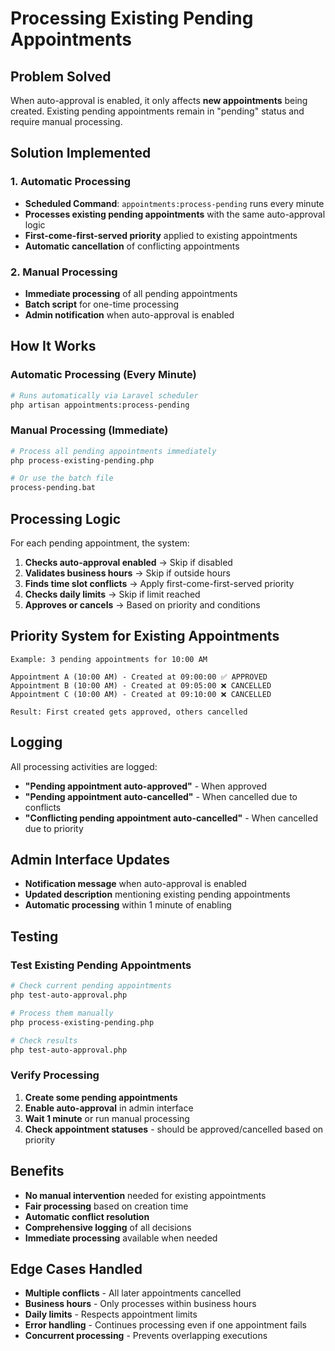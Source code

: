 # Processing Existing Pending Appointments

## Problem Solved

When auto-approval is enabled, it only affects **new appointments** being created. Existing pending appointments remain in "pending" status and require manual processing.

## Solution Implemented

### 1. **Automatic Processing**
- **Scheduled Command**: `appointments:process-pending` runs every minute
- **Processes existing pending appointments** with the same auto-approval logic
- **First-come-first-served priority** applied to existing appointments
- **Automatic cancellation** of conflicting appointments

### 2. **Manual Processing**
- **Immediate processing** of all pending appointments
- **Batch script** for one-time processing
- **Admin notification** when auto-approval is enabled

## How It Works

### Automatic Processing (Every Minute)
```bash
# Runs automatically via Laravel scheduler
php artisan appointments:process-pending
```

### Manual Processing (Immediate)
```bash
# Process all pending appointments immediately
php process-existing-pending.php

# Or use the batch file
process-pending.bat
```

## Processing Logic

For each pending appointment, the system:

1. **Checks auto-approval enabled** → Skip if disabled
2. **Validates business hours** → Skip if outside hours
3. **Finds time slot conflicts** → Apply first-come-first-served priority
4. **Checks daily limits** → Skip if limit reached
5. **Approves or cancels** → Based on priority and conditions

## Priority System for Existing Appointments

```
Example: 3 pending appointments for 10:00 AM

Appointment A (10:00 AM) - Created at 09:00:00 ✅ APPROVED
Appointment B (10:00 AM) - Created at 09:05:00 ❌ CANCELLED
Appointment C (10:00 AM) - Created at 09:10:00 ❌ CANCELLED

Result: First created gets approved, others cancelled
```

## Logging

All processing activities are logged:

- **"Pending appointment auto-approved"** - When approved
- **"Pending appointment auto-cancelled"** - When cancelled due to conflicts
- **"Conflicting pending appointment auto-cancelled"** - When cancelled due to priority

## Admin Interface Updates

- **Notification message** when auto-approval is enabled
- **Updated description** mentioning existing pending appointments
- **Automatic processing** within 1 minute of enabling

## Testing

### Test Existing Pending Appointments
```bash
# Check current pending appointments
php test-auto-approval.php

# Process them manually
php process-existing-pending.php

# Check results
php test-auto-approval.php
```

### Verify Processing
1. **Create some pending appointments**
2. **Enable auto-approval** in admin interface
3. **Wait 1 minute** or run manual processing
4. **Check appointment statuses** - should be approved/cancelled based on priority

## Benefits

- **No manual intervention** needed for existing appointments
- **Fair processing** based on creation time
- **Automatic conflict resolution** 
- **Comprehensive logging** of all decisions
- **Immediate processing** available when needed

## Edge Cases Handled

- **Multiple conflicts** - All later appointments cancelled
- **Business hours** - Only processes within business hours
- **Daily limits** - Respects appointment limits
- **Error handling** - Continues processing even if one appointment fails
- **Concurrent processing** - Prevents overlapping executions


